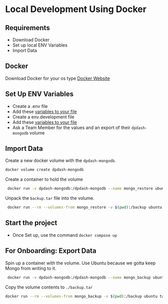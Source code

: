 # Local Development Using Docker

## Requirements

- Download Docker
- Set up local ENV Variables
- Import Data

## Docker

Download Docker for your os type [Docker Website](https://www.docker.com/)

## Set Up ENV Variables

- Create a .env file
- Add these [variables to your file ](/.env.sample)
- Create a env.development file
- Add these [variables to your file ](/.env.development.sample)
- Ask a Team Member for the values and an export of their `dpdash-mongodb` volume

## Import Data

Create a new docker volume with the `dpdash-mongodb`.

```sh
docker volume create dpdash-mongodb
```

Create a container to hold the volume

```sh
 docker run -v dpdash-mongodb:/dpdash-mongodb --name mongo_restore ubuntu /bin/bash
```

Unpack the `backup.tar` file into the volume.

```sh
 docker run --rm --volumes-from mongo_restore -v $(pwd):/backup ubuntu bash -c "cd /dpdash-mongodb   && tar xvf /backup/backup.tar --strip 1"

```

## Start the project

- Once Set up, use the command `docker compose up`

## For Onboarding: Export Data

Spin up a container with the volume. Use Ubuntu because we gotta keep Mongo from writing to it.

```sh
 docker run -v dpdash-mongodb:/dpdash-mongodb --name mongo_backup ubuntu /bin/bash
```

Copy the volume contents to `./backup.tar`

```sh
docker run --rm --volumes-from mongo_backup -v $(pwd):/backup ubuntu tar cvf /backup/backup.tar /dpdash-mongodb
```
